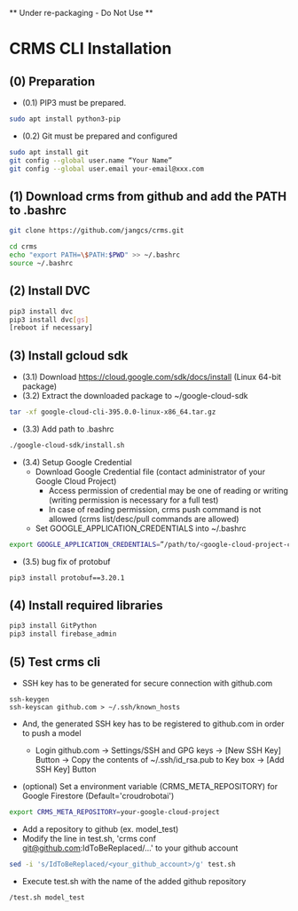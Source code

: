 ** Under re-packaging - Do Not Use **

**CRMS CLI Installation**
===
## (0) Preparation
* (0.1) PIP3 must be prepared.
```sh
sudo apt install python3-pip
```
* (0.2) Git must be prepared and configured
```sh
sudo apt install git
git config --global user.name “Your Name”
git config --global user.email your-email@xxx.com
```

## (1) Download crms from github and add the PATH to .bashrc
```sh
git clone https://github.com/jangcs/crms.git
```
```sh
cd crms
echo "export PATH=\$PATH:$PWD" >> ~/.bashrc
source ~/.bashrc
```

## (2) Install DVC
```sh
pip3 install dvc
pip3 install dvc[gs]
[reboot if necessary]
```
## (3) Install gcloud sdk
* (3.1) Download https://cloud.google.com/sdk/docs/install (Linux 64-bit package)
* (3.2) Extract the downloaded package to ~/google-cloud-sdk
```sh
tar -xf google-cloud-cli-395.0.0-linux-x86_64.tar.gz
```
* (3.3) Add path to .bashrc 
```sh
./google-cloud-sdk/install.sh
```
* (3.4) Setup Google Credential 
    * Download Google Credential file (contact administrator of your Google Cloud Project)
        * Access permission of credential may be one of reading or writing (writing permission is necessary for a full test)
        * In case of reading permission, crms push command is not allowed (crms list/desc/pull commands are allowed) 
    * Set GOOGLE_APPLICATION_CREDENTIALS into ~/.bashrc
```sh
export GOOGLE_APPLICATION_CREDENTIALS=”/path/to/<google-cloud-project-credential>.json”
```
* (3.5) bug fix of protobuf
```sh
pip3 install protobuf==3.20.1
```

## (4) Install required libraries
```sh
pip3 install GitPython
pip3 install firebase_admin
```

## (5) Test crms cli
* SSH key has to be generated for secure connection with github.com    
```
ssh-keygen
ssh-keyscan github.com > ~/.ssh/known_hosts
```
* And, the generated SSH key has to be registered to github.com in order to push a model     
    * Login github.com -> Settings/SSH and GPG keys -> [New SSH Key] Button -> Copy the contents of ~/.ssh/id_rsa.pub to Key box -> [Add SSH Key] Button

* (optional) Set a environment variable (CRMS_META_REPOSITORY) for Google Firestore (Default='croudrobotai')
```sh
export CRMS_META_REPOSITORY=your-google-cloud-project
```
* Add a repository to github (ex. model_test)
* Modify the line in test.sh, 'crms conf git@github.com:IdToBeReplaced/...' to your github account 
```sh
sed -i 's/IdToBeReplaced/<your_github_account>/g' test.sh
```

* Execute test.sh with the name of the added github repository 
```sh
/test.sh model_test
```



